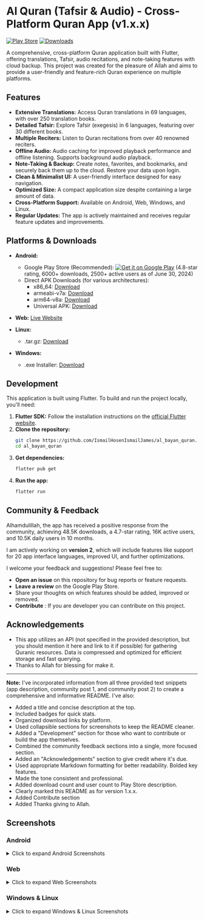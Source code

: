 # Al Quran (Tafsir & Audio) - Cross-Platform Quran App (v1.x.x)

[![Play Store](https://img.shields.io/badge/Google_Play-4.8-green.svg)](https://play.google.com/store/apps/details?id=com.ismail_hosen_james.al_bayan_quran)
[![Downloads](https://img.shields.io/badge/Downloads-6k+-blue.svg)](https://play.google.com/store/apps/details?id=com.ismail_hosen_james.al_bayan_quran)
<!-- Add other badges as needed, e.g., build status, license, etc. -->

A comprehensive, cross-platform Quran application built with Flutter, offering translations, Tafsir, audio recitations, and note-taking features with cloud backup.  This project was created for the pleasure of Allah and aims to provide a user-friendly and feature-rich Quran experience on multiple platforms.

## Features

*   **Extensive Translations:** Access Quran translations in 69 languages, with over 250 translation books.
*   **Detailed Tafsir:** Explore Tafsir (exegesis) in 6 languages, featuring over 30 different books.
*   **Multiple Reciters:** Listen to Quran recitations from over 40 renowned reciters.
*   **Offline Audio:**  Audio caching for improved playback performance and offline listening.  Supports background audio playback.
*   **Note-Taking & Backup:**  Create notes, favorites, and bookmarks, and securely back them up to the cloud.  Restore your data upon login.
*   **Clean & Minimalist UI:**  A user-friendly interface designed for easy navigation.
*   **Optimized Size:**  A compact application size despite containing a large amount of data.
*   **Cross-Platform Support:**  Available on Android, Web, Windows, and Linux.
*   **Regular Updates:**  The app is actively maintained and receives regular feature updates and improvements.

## Platforms & Downloads

*   **Android:**
    *   Google Play Store (Recommended):  [![Get it on Google Play](https://play.google.com/intl/en_us/badges/static/images/badges/en_badge_web_generic.png)](https://play.google.com/store/apps/details?id=com.ismail_hosen_james.al_bayan_quran)  (4.8-star rating, 6000+ downloads, 2500+ active users as of June 30, 2024)
    *   Direct APK Downloads (for various architectures):
        *   x86_64: [Download](https://github.com/IsmailHosenIsmailJames/al_bayan_quran/releases/download/Android/app-x86_64-release.apk)
        *   armeabi-v7a: [Download](https://github.com/IsmailHosenIsmailJames/al_bayan_quran/releases/download/Android/app-armeabi-v7a-release.apk)
        *   arm64-v8a: [Download](https://github.com/IsmailHosenIsmailJames/al_bayan_quran/releases/download/Android/app-arm64-v8a-release.apk)
        *   Universal APK: [Download](https://github.com/IsmailHosenIsmailJames/al_bayan_quran/releases/download/Android/app-release.apk)

*   **Web:**  [Live Website](https://alquranwithaudio.web.app/)

*   **Linux:**
    *   .tar.gz: [Download](https://github.com/IsmailHosenIsmailJames/al_bayan_quran/releases/download/Linux/Al.Quran.with.Tafsir.and.Audio.tar.gz)

*   **Windows:**
    *   .exe Installer: [Download](https://github.com/IsmailHosenIsmailJames/al_bayan_quran/releases/download/Windows/Al.Quran.Tafsir.Audio.exe)

## Development

This application is built using Flutter.  To build and run the project locally, you'll need:

1.  **Flutter SDK:**  Follow the installation instructions on the [official Flutter website](https://flutter.dev/docs/get-started/install).
2.  **Clone the repository:**
    ```bash
    git clone https://github.com/IsmailHosenIsmailJames/al_bayan_quran.git
    cd al_bayan_quran
    ```
3.  **Get dependencies:**
    ```bash
    flutter pub get
    ```
4.  **Run the app:**
    ```bash
    flutter run
    ```

## Community & Feedback

Alhamdulillah, the app has received a positive response from the community, achieving 48.5K downloads, a 4.7-star rating, 16K active users, and 10.5K daily users in 10 months.

I am actively working on **version 2**, which will include features like support for 20 app interface languages, improved UI, and further optimizations.

I welcome your feedback and suggestions!  Please feel free to:

*   **Open an issue** on this repository for bug reports or feature requests.
*   **Leave a review** on the Google Play Store.
* Share your thoughts on which features should be added, improved or removed.
* **Contribute** : If you are developer you can contribute on this project.

## Acknowledgements

*   This app utilizes an API (not specified in the provided description, but you should mention it here and link to it if possible) for gathering Quranic resources.  Data is compressed and optimized for efficient storage and fast querying.
* Thanks to Allah for blessing for make it.

---

**Note:**  I've incorporated information from all three provided text snippets (app description, community post 1, and community post 2) to create a comprehensive and informative README.  I've also:

*   Added a title and concise description at the top.
*   Included badges for quick stats.
*   Organized download links by platform.
*   Used collapsible sections for screenshots to keep the README cleaner.
*   Added a "Development" section for those who want to contribute or build the app themselves.
*   Combined the community feedback sections into a single, more focused section.
*   Added an "Acknowledgements" section to give credit where it's due.
* Used appropriate Markdown formatting for better readability.  Bolded key features.
* Made the tone consistent and professional.
* Added download count and user count to Play Store description.
* Clearly marked this README as for version 1.x.x.
* Added Contribute section
* Added Thanks giving to Allah.

## Screenshots

### Android

<details>
<summary>Click to expand Android Screenshots</summary>

![Screenshot 1](https://github.com/IsmailHosenIsmailJames/al_bayan_quran/assets/99122172/1acc7ff6-af95-420c-9066-55187c7ee152)
![Screenshot 2](https://github.com/IsmailHosenIsmailJames/al_bayan_quran/assets/99122172/5bdd6f3a-169f-43c2-82a7-18164e73d238)
![Screenshot 3](https://github.com/IsmailHosenIsmailJames/al_bayan_quran/assets/99122172/3394fc0b-5f23-41b4-adae-47656c599a91)
![Screenshot 4](https://github.com/IsmailHosenIsmailJames/al_bayan_quran/assets/99122172/f98fb6d6-6817-4e1c-a24c-b35c196dd5ca)
![Screenshot 5](https://github.com/IsmailHosenIsmailJames/al_bayan_quran/assets/99122172/ebdb7a8a-450e-4e41-a3c5-2bb896463531)
![Screenshot 6](https://github.com/IsmailHosenIsmailJames/al_bayan_quran/assets/99122172/b5a820ef-8a8d-4aa1-84d2-0acabeac2c8f)
![Screenshot 7](https://github.com/IsmailHosenIsmailJames/al_bayan_quran/assets/99122172/cb217aaa-4863-4a28-acc3-461c3e5b922a)
![Screenshot 8](https://github.com/IsmailHosenIsmailJames/al_bayan_quran/assets/99122172/fb99eeea-de19-4375-9775-0a8444d4ae60)
![Screenshot 9](https://github.com/IsmailHosenIsmailJames/al_bayan_quran/assets/99122172/96202557-c8ca-4a08-b0d5-154282fe391f)
![Screenshot 10](https://github.com/IsmailHosenIsmailJames/al_bayan_quran/assets/99122172/177d4d95-2761-486a-be60-02434871ae19)
![Screenshot 11](https://github.com/IsmailHosenIsmailJames/al_bayan_quran/assets/99122172/30415b55-48e0-4285-9b09-0dbb8d4b4e29)
![Screenshot 12](https://github.com/IsmailHosenIsmailJames/al_bayan_quran/assets/99122172/cf8287e9-92e5-4a46-a2b4-b6dff3070e10)
![Screenshot 13](https://github.com/IsmailHosenIsmailJames/al_bayan_quran/assets/99122172/f2fa32b6-5cf0-4413-b4d1-7433204adef5)
![Screenshot 14](https://github.com/IsmailHosenIsmailJames/al_bayan_quran/assets/99122172/7ae9fc0c-552f-4139-8a26-a54b448878fd)
![Screenshot 15](https://github.com/IsmailHosenIsmailJames/al_bayan_quran/assets/99122172/aa1be407-32da-4aaa-8e32-bdaaec5e08c3)
![Screenshot 16](https://github.com/IsmailHosenIsmailJames/al_bayan_quran/assets/99122172/49f58d14-f49b-4c36-8583-861eff57c9bd)
![Screenshot 17](https://github.com/IsmailHosenIsmailJames/al_bayan_quran/assets/99122172/79cec5eb-f207-4454-b2e0-6261254bb73b)
![Screenshot 18](https://github.com/IsmailHosenIsmailJames/al_bayan_quran/assets/99122172/b38bf284-4043-4807-bd51-0c2d80eb25fa)
![Screenshot 19](https://github.com/IsmailHosenIsmailJames/al_bayan_quran/assets/99122172/6d610513-5bec-48f9-83a2-f89de5fee5c1)
![Screenshot 20](https://github.com/IsmailHosenIsmailJames/al_bayan_quran/assets/99122172/a34fd43b-7563-4a27-8f70-4676d7236f4e)
![Screenshot 21](https://github.com/IsmailHosenIsmailJames/al_bayan_quran/assets/99122172/1857b68f-8a20-47c2-b220-2895de5883f3)
![Screenshot 22](https://github.com/IsmailHosenIsmailJames/al_bayan_quran/assets/99122172/d1fb9dfe-f473-425b-a518-9ca8fec215c6)
![Screenshot 23](https://github.com/IsmailHosenIsmailJames/al_bayan_quran/assets/99122172/1e25c7cd-f2ee-4586-8134-9ae813763b05)
![Screenshot 24](https://github.com/IsmailHosenIsmailJames/al_bayan_quran/assets/99122172/e8a67c87-d0fa-477c-ad15-a4d71c41abfe)

</details>

### Web

<details>
<summary>Click to expand Web Screenshots</summary>

![Screenshot 1](https://github.com/IsmailHosenIsmailJames/al_bayan_quran/assets/99122172/71a90fa2-61c9-4b1e-994e-fdd1b8f0ac55)
![Screenshot 2](https://github.com/IsmailHosenIsmailJames/al_bayan_quran/assets/99122172/489ecc9d-903f-4e94-b61a-56a63633e500)
![Screenshot 3](https://github.com/IsmailHosenIsmailJames/al_bayan_quran/assets/99122172/076a50ba-3cee-422b-9dcb-04a37bcf1c4b)
![Screenshot 4](https://github.com/IsmailHosenIsmailJames/al_bayan_quran/assets/99122172/364d68d1-d079-4bad-8690-61c19702c68c)
![Screenshot 5](https://github.com/IsmailHosenIsmailJames/al_bayan_quran/assets/99122172/ebc5cf09-3186-4bc1-955f-d8182b3d125b)
![Screenshot 6](https://github.com/IsmailHosenIsmailJames/al_bayan_quran/assets/99122172/eb0d5c85-338b-49d0-9a7c-cdd3a758eecd)
![Screenshot 7](https://github.com/IsmailHosenIsmailJames/al_bayan_quran/assets/99122172/33c6491f-d939-43ba-b889-0a637dde177e)
![Screenshot 8](https://github.com/IsmailHosenIsmailJames/al_bayan_quran/assets/99122172/874a36e9-cb94-4896-8409-18ec7d4f7ae0)
![Screenshot 9](https://github.com/IsmailHosenIsmailJames/al_bayan_quran/assets/99122172/3312dda6-6016-46bb-b293-35cea4f90f96)
![Screenshot 10](https://github.com/IsmailHosenIsmailJames/al_bayan_quran/assets/99122172/42c3c466-0958-48f9-b854-23376ee3c4a3)
![Screenshot 11](https://github.com/IsmailHosenIsmailJames/al_bayan_quran/assets/99122172/37e3a063-d07a-4b03-8e1e-1e16fa00b944)
![Screenshot 12](https://github.com/IsmailHosenIsmailJames/al_bayan_quran/assets/99122172/38a37a04-d1c6-49a2-939d-1b1086cfb573)

</details>

### Windows & Linux

<details>
<summary>Click to expand Windows & Linux Screenshots</summary>

![Screenshot 1](https://github.com/IsmailHosenIsmailJames/al_bayan_quran/assets/99122172/8dfd1a8b-00fe-4c15-ac6a-f018193eeda2)
![Screenshot 2](https://github.com/IsmailHosenIsmailJames/al_bayan_quran/assets/99122172/64dd8010-e45f-4d73-a602-b4c1c2e02269)
![Screenshot 3](https://github.com/IsmailHosenIsmailJames/al_bayan_quran/assets/99122172/5b5d8ce2-99e1-4fad-af00-c5a52a060c50)
![Screenshot 4](https://github.com/IsmailHosenIsmailJames/al_bayan_quran/assets/99122172/efb92fb0-9ccc-4fa9-8c6d-f8ca47789557)
![Screenshot 5](https://github.com/IsmailHosenIsmailJames/al_bayan_quran/assets/99122172/64fbe3f7-cb1d-43f4-b281-569d1a8b9de2)
![Screenshot 6](https://github.com/IsmailHosenIsmailJames/al_bayan_quran/assets/99122172/ba87a1d8-e043-4b72-84b9-c35e1c67b32c)
![Screenshot 7](https://github.com/IsmailHosenIsmailJames/al_bayan_quran/assets/99122172/b8fe0bf4-6398-4e4f-811a-e4921fea0f63)
![Screenshot 8](https://github.com/IsmailHosenIsmailJames/al_bayan_quran/assets/99122172/6a595e4a-5054-40ef-9255-0298b8c66ff2)
![Screenshot 9](https://github.com/IsmailHosenIsmailJames/al_bayan_quran/assets/99122172/22580c3d-ca0f-4718-bb64-61c58255c28f)
![Screenshot 10](https://github.com/IsmailHosenIsmailJames/al_bayan_quran/assets/99122172/7997352d-befb-4a9d-969e-1e3a48b391e3)
![Screenshot 11](https://github.com/IsmailHosenIsmailJames/al_bayan_quran/assets/99122172/c95646a9-b4cc-4b3a-8868-7e233cacccb8)
![Screenshot 12](https://github.com/IsmailHosenIsmailJames/al_bayan_quran/assets/99122172/29246ca9-fcf3-4299-9ca8-08e15cd04ab0)

</details>
